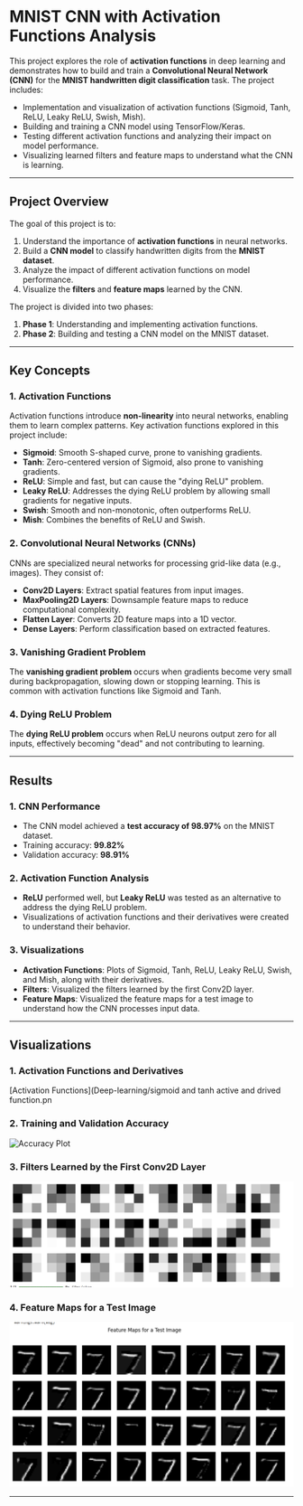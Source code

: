 # MNIST CNN with Activation Functions Analysis

This project explores the role of **activation functions** in deep learning and demonstrates how to build and train a **Convolutional Neural Network (CNN)** for the **MNIST handwritten digit classification** task. The project includes:
- Implementation and visualization of activation functions (Sigmoid, Tanh, ReLU, Leaky ReLU, Swish, Mish).
- Building and training a CNN model using TensorFlow/Keras.
- Testing different activation functions and analyzing their impact on model performance.
- Visualizing learned filters and feature maps to understand what the CNN is learning.

---

## Project Overview

The goal of this project is to:
1. Understand the importance of **activation functions** in neural networks.
2. Build a **CNN model** to classify handwritten digits from the **MNIST dataset**.
3. Analyze the impact of different activation functions on model performance.
4. Visualize the **filters** and **feature maps** learned by the CNN.

The project is divided into two phases:
1. **Phase 1**: Understanding and implementing activation functions.
2. **Phase 2**: Building and testing a CNN model on the MNIST dataset.

---

## Key Concepts

### 1. Activation Functions
Activation functions introduce **non-linearity** into neural networks, enabling them to learn complex patterns. Key activation functions explored in this project include:
- **Sigmoid**: Smooth S-shaped curve, prone to vanishing gradients.
- **Tanh**: Zero-centered version of Sigmoid, also prone to vanishing gradients.
- **ReLU**: Simple and fast, but can cause the "dying ReLU" problem.
- **Leaky ReLU**: Addresses the dying ReLU problem by allowing small gradients for negative inputs.
- **Swish**: Smooth and non-monotonic, often outperforms ReLU.
- **Mish**: Combines the benefits of ReLU and Swish.

### 2. Convolutional Neural Networks (CNNs)
CNNs are specialized neural networks for processing grid-like data (e.g., images). They consist of:
- **Conv2D Layers**: Extract spatial features from input images.
- **MaxPooling2D Layers**: Downsample feature maps to reduce computational complexity.
- **Flatten Layer**: Converts 2D feature maps into a 1D vector.
- **Dense Layers**: Perform classification based on extracted features.

### 3. Vanishing Gradient Problem
The **vanishing gradient problem** occurs when gradients become very small during backpropagation, slowing down or stopping learning. This is common with activation functions like Sigmoid and Tanh.

### 4. Dying ReLU Problem
The **dying ReLU problem** occurs when ReLU neurons output zero for all inputs, effectively becoming "dead" and not contributing to learning.

---

## Results

### 1. CNN Performance
- The CNN model achieved a **test accuracy of 98.97%** on the MNIST dataset.
- Training accuracy: **99.82%**
- Validation accuracy: **98.91%**

### 2. Activation Function Analysis
- **ReLU** performed well, but **Leaky ReLU** was tested as an alternative to address the dying ReLU problem.
- Visualizations of activation functions and their derivatives were created to understand their behavior.

### 3. Visualizations
- **Activation Functions**: Plots of Sigmoid, Tanh, ReLU, Leaky ReLU, Swish, and Mish, along with their derivatives.
- **Filters**: Visualized the filters learned by the first Conv2D layer.
- **Feature Maps**: Visualized the feature maps for a test image to understand how the CNN processes input data.

---

## Visualizations

### 1. Activation Functions and Derivatives
[Activation Functions](Deep-learning/sigmoid and tanh active and drived function.pn
### 2. Training and Validation Accuracy
![Accuracy Plot](images/accuracy_plot.png)

### 3. Filters Learned by the First Conv2D Layer
![Filters](https://github.com/richapatel93/Deep-learning/blob/main/CNN%20first%20filter.png)

### 4. Feature Maps for a Test Image
![Feature Maps](https://github.com/richapatel93/Deep-learning/blob/main/Feature%20map%20for%20test%20result.png)

---

